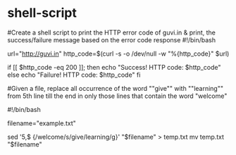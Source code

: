 # shell-script

#Create a shell script to print the HTTP error code of guvi.in & print, the success/failure message based on the error code response
#!/bin/bash

url="http://guvi.in"
http_code=$(curl -s -o /dev/null -w "%{http_code}" $url)

if [[ $http_code -eq 200 ]]; then
  echo "Success! HTTP code: $http_code"
else
  echo "Failure! HTTP code: $http_code"
fi

#Given a file, replace all occurrence of the word ""give"" with ""learning"" from 5th line till the end in only those lines that contain the word "welcome"

#!/bin/bash

filename="example.txt"

sed '5,$ {/welcome/s/give/learning/g}' "$filename" > temp.txt
mv temp.txt "$filename"

